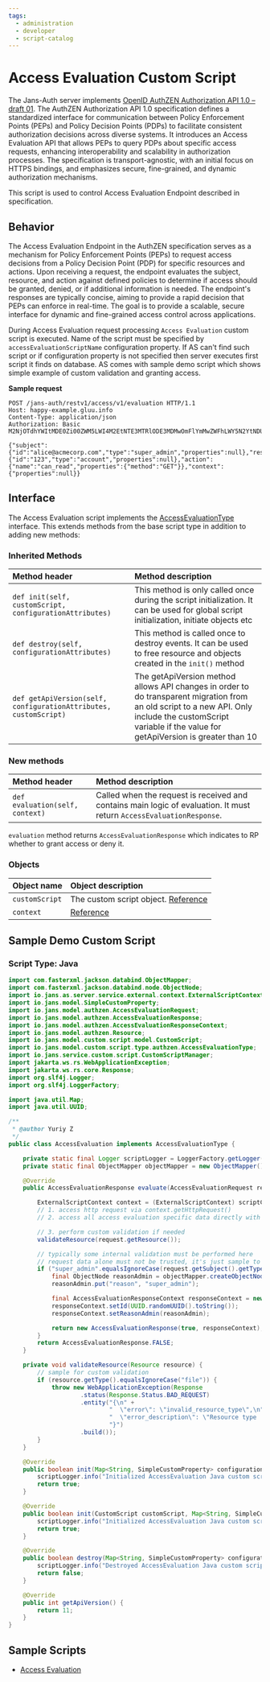 ```yaml
---
tags:
  - administration
  - developer
  - script-catalog
---
```


# Access Evaluation Custom Script


The Jans-Auth server implements [OpenID AuthZEN Authorization API 1.0 – draft 01](https://openid.github.io/authzen/).
The AuthZEN Authorization API 1.0 specification defines a standardized interface for communication between 
Policy Enforcement Points (PEPs) and Policy Decision Points (PDPs) to facilitate consistent authorization decisions across diverse systems. 
It introduces an Access Evaluation API that allows PEPs to query PDPs about specific access requests, 
enhancing interoperability and scalability in authorization processes. 
The specification is transport-agnostic, with an initial focus on HTTPS bindings, and emphasizes secure, fine-grained, 
and dynamic authorization mechanisms.

This script is used to control Access Evaluation Endpoint described in specification.

## Behavior

The Access Evaluation Endpoint in the AuthZEN specification serves as a mechanism for Policy Enforcement Points (PEPs) 
to request access decisions from a Policy Decision Point (PDP) for specific resources and actions. 
Upon receiving a request, the endpoint evaluates the subject, resource, and action against defined policies to determine 
if access should be granted, denied, or if additional information is needed. 
The endpoint's responses are typically concise, aiming to provide a rapid decision that PEPs can enforce in real-time. 
The goal is to provide a scalable, secure interface for dynamic and fine-grained access control across applications.

During Access Evaluation request processing `Access Evaluation` custom script is executed. 
Name of the script must be specified by `accessEvaluationScriptName` configuration property. 
If AS can't find such script or if configuration property is not specified then server executes first script it finds on database.
AS comes with sample demo script which shows simple example of custom validation and granting access.

**Sample request**
```
POST /jans-auth/restv1/access/v1/evaluation HTTP/1.1
Host: happy-example.gluu.info
Content-Type: application/json
Authorization: Basic M2NjOTdhYWItMDE0Zi00ZWM5LWI4M2EtNTE3MTRlODE3MDMwOmFlYmMwZWFhLWY5N2YtNDU5NS04ZWExLWFlNmU1NDFmNDZjNg==

{"subject":{"id":"alice@acmecorp.com","type":"super_admin","properties":null},"resource":{"id":"123","type":"account","properties":null},"action":{"name":"can_read","properties":{"method":"GET"}},"context":{"properties":null}}
```



## Interface
The Access Evaluation script implements the [AccessEvaluationType](https://github.com/JanssenProject/jans/blob/main/jans-core/script/src/main/java/io/jans/model/custom/script/type/authzen/AccessEvaluationType.java) interface.
This extends methods from the base script type in addition to adding new methods:

### Inherited Methods
| Method header | Method description |
|:-----|:------|
| `def init(self, customScript, configurationAttributes)` | This method is only called once during the script initialization. It can be used for global script initialization, initiate objects etc |
| `def destroy(self, configurationAttributes)` | This method is called once to destroy events. It can be used to free resource and objects created in the `init()` method |
| `def getApiVersion(self, configurationAttributes, customScript)` | The getApiVersion method allows API changes in order to do transparent migration from an old script to a new API. Only include the customScript variable if the value for getApiVersion is greater than 10 |

### New methods
| Method header | Method description |
|:-----|:------|
|`def evaluation(self, context)`| Called when the request is received and contains main logic of evaluation. It must return `AccessEvaluationResponse`. |

`evaluation` method returns `AccessEvaluationResponse` which indicates to RP whether to grant access or deny it.


### Objects
| Object name | Object description |
|:-----|:------|
|`customScript`| The custom script object. [Reference](https://github.com/JanssenProject/jans/blob/main/jans-core/script/src/main/java/io/jans/model/custom/script/model/CustomScript.java) |
|`context`| [Reference](https://github.com/JanssenProject/jans/blob/main/jans-auth-server/server/src/main/java/io/jans/as/server/service/external/context/ExternalScriptContext.java) |


## Sample Demo Custom Script

### Script Type: Java

```java
import com.fasterxml.jackson.databind.ObjectMapper;
import com.fasterxml.jackson.databind.node.ObjectNode;
import io.jans.as.server.service.external.context.ExternalScriptContext;
import io.jans.model.SimpleCustomProperty;
import io.jans.model.authzen.AccessEvaluationRequest;
import io.jans.model.authzen.AccessEvaluationResponse;
import io.jans.model.authzen.AccessEvaluationResponseContext;
import io.jans.model.authzen.Resource;
import io.jans.model.custom.script.model.CustomScript;
import io.jans.model.custom.script.type.authzen.AccessEvaluationType;
import io.jans.service.custom.script.CustomScriptManager;
import jakarta.ws.rs.WebApplicationException;
import jakarta.ws.rs.core.Response;
import org.slf4j.Logger;
import org.slf4j.LoggerFactory;

import java.util.Map;
import java.util.UUID;

/**
 * @author Yuriy Z
 */
public class AccessEvaluation implements AccessEvaluationType {

    private static final Logger scriptLogger = LoggerFactory.getLogger(CustomScriptManager.class);
    private static final ObjectMapper objectMapper = new ObjectMapper();

    @Override
    public AccessEvaluationResponse evaluate(AccessEvaluationRequest request, Object scriptContext) {

        ExternalScriptContext context = (ExternalScriptContext) scriptContext;
        // 1. access http request via context.getHttpRequest()
        // 2. access all access evaluation specific data directly with 'request', e.g. request.getSubject()

        // 3. perform custom validation if needed
        validateResource(request.getResource());

        // typically some internal validation must be performed here
        // request data alone must not be trusted, it's just sample to demo script with endpoint
        if ("super_admin".equalsIgnoreCase(request.getSubject().getType())) {
            final ObjectNode reasonAdmin = objectMapper.createObjectNode();
            reasonAdmin.put("reason", "super_admin");

            final AccessEvaluationResponseContext responseContext = new AccessEvaluationResponseContext();
            responseContext.setId(UUID.randomUUID().toString());
            responseContext.setReasonAdmin(reasonAdmin);

            return new AccessEvaluationResponse(true, responseContext);
        }
        return AccessEvaluationResponse.FALSE;
    }

    private void validateResource(Resource resource) {
        // sample for custom validation
        if (resource.getType().equalsIgnoreCase("file")) {
            throw new WebApplicationException(Response
                    .status(Response.Status.BAD_REQUEST)
                    .entity("{\n" +
                            "  \"error\": \"invalid_resource_type\",\n" +
                            "  \"error_description\": \"Resource type 'file' is not allowed.\"\n" +
                            "}")
                    .build());
        }
    }

    @Override
    public boolean init(Map<String, SimpleCustomProperty> configurationAttributes) {
        scriptLogger.info("Initialized AccessEvaluation Java custom script.");
        return true;
    }

    @Override
    public boolean init(CustomScript customScript, Map<String, SimpleCustomProperty> configurationAttributes) {
        scriptLogger.info("Initialized AccessEvaluation Java custom script.");
        return true;
    }

    @Override
    public boolean destroy(Map<String, SimpleCustomProperty> configurationAttributes) {
        scriptLogger.info("Destroyed AccessEvaluation Java custom script.");
        return false;
    }

    @Override
    public int getApiVersion() {
        return 11;
    }
}

```


## Sample Scripts
- [Access Evaluation](../../../script-catalog/access_evaluation/AccessEvaluation.java)
